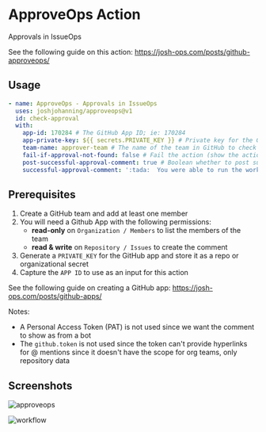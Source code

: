 # ApproveOps Action

Approvals in IssueOps

See the following guide on this action: https://josh-ops.com/posts/github-approveops/

## Usage

```yml
- name: ApproveOps - Approvals in IssueOps
  uses: joshjohanning/approveops@v1
  id: check-approval
  with:
    app-id: 170284 # The GitHub App ID; ie: 170284
    app-private-key: ${{ secrets.PRIVATE_KEY }} # Private key for the GitHub App that is installed on the repo; e.g.: ${{ secrets.PRIVATE_KEY }}
    team-name: approver-team # The name of the team in GitHub to check for the approval command; e.g.: approver-team
    fail-if-approval-not-found: false # Fail the action (show the action run as red) if the command is not found in the comments from someone in the approver team"
    post-successful-approval-comment: true # Boolean whether to post successful approval comment
    successful-approval-comment: ':tada:  You were able to run the workflow because someone left an approval in the comments!! :tada:' # Comment to post if there is an approval is found
```

## Prerequisites

1. Create a GitHub team and add at least one member
1. You will need a Github App with the following permissions:
   - **read-only** on `Organization / Members` to list the members of the team
   - **read & write** on `Repository / Issues` to create the comment
1. Generate a `PRIVATE_KEY` for the GitHub app and store it as a repo or organizational secret
1. Capture the `APP ID` to use as an input for this action

See the following guide on creating a GitHub app: https://josh-ops.com/posts/github-apps/

Notes: 
- A Personal Access Token (PAT) is not used since we want the comment to show as from a bot
- The `github.token` is not used since the token can't provide hyperlinks for @ mentions since it doesn't have the scope for org teams, only repository data

## Screenshots

![approveops](https://user-images.githubusercontent.com/19912012/154545687-8d64a775-eec2-4ec7-90dc-901b2d6d39a5.png)

![workflow](https://user-images.githubusercontent.com/19912012/154543171-33551f48-3026-4737-b8b7-7c427a7a8cd8.png)
